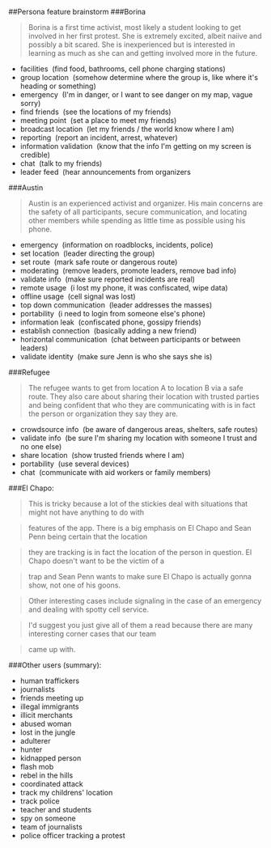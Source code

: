 ##Persona feature brainstorm
###Borina
>Borina is a first time activist, most likely a student looking to get involved in her first protest.
She is extremely excited, albeit naiive and possibly a bit scared. She is inexperienced but is interested
in learning as much as she can and getting involved more in the future.

* facilities ­ (find food, bathrooms, cell phone charging stations)
* group location ­ (somehow determine where the group is, like where it's heading or something)
* emergency ­ (I'm in danger, or I want to see danger on my map, vague sorry)
* find friends ­ (see the locations of my friends)
* meeting point ­ (set a place to meet my friends)
* broadcast location ­ (let my friends / the world know where I am)
* reporting ­ (report an incident, arrest, whatever)
* information validation ­ (know that the info I'm getting on my screen is credible)
* chat ­ (talk to my friends)
* leader feed ­ (hear announcements from organizers

###Austin
>Austin is an experienced activist and organizer. His main concerns are the safety of all participants, secure communication,
and locating other members while spending as little time as possible using his phone.

* emergency ­ (information on roadblocks, incidents, police)
* set location ­ (leader directing the group)
* set route ­ (mark safe route or dangerous route)
* moderating ­ (remove leaders, promote leaders, remove bad info)
* validate info ­ (make sure reported incidents are real)
* remote usage ­ (i lost my phone, it was confiscated, wipe data)
* offline usage ­ (cell signal was lost)
* top down communication ­ (leader addresses the masses)
* portability ­ (i need to login from someone else's phone)
* information leak ­ (confiscated phone, gossipy friends)
* establish connection ­ (basically adding a new friend)
* horizontal communication ­ (chat between participants or between leaders)
* validate identity ­ (make sure Jenn is who she says she is)

###Refugee
>The refugee wants to get from location A to location B via a safe route. They also care about sharing their location with trusted parties and being
confident that who they are communicating with is in fact the person or organization they say they are.

* crowdsource info ­ (be aware of dangerous areas, shelters, safe routes)
* validate info ­ (be sure I'm sharing my location with someone I trust and no one else)
* share location ­ (show trusted friends where I am)
* portability ­ (use several devices)
* chat ­ (communicate with aid workers or family members)

###El Chapo:

>This is tricky because a lot of the stickies deal with situations that might not have anything to do with

>features of the app. There is a big emphasis on El Chapo and Sean Penn being certain that the location

>they are tracking is in fact the location of the person in question. El Chapo doesn't want to be the victim of a

>trap and Sean Penn wants to make sure El Chapo is actually gonna show, not one of his goons.

>Other interesting cases include signaling in the case of an emergency and dealing with spotty cell service.

>I'd suggest you just give all of them a read because there are many interesting corner cases that our team

>came up with.

###Other users (summary):
* human traffickers 
* journalists 
* friends meeting up 
* illegal immigrants 
* illicit merchants 
* abused woman 
* lost in the jungle 
* adulterer 
* hunter
* kidnapped person
* flash mob
* rebel in the hills
* coordinated attack 
* track my childrens' location
* track police
* teacher and students
* spy on someone
* team of journalists
* police officer tracking a protest
